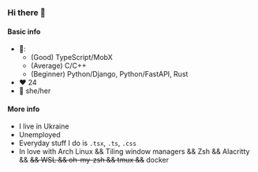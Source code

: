### Hi there 👋

#### Basic info
- 💁:
    - (Good) TypeScript/MobX
    - (Average) C/C++
    - (Beginner) Python/Django, Python/FastAPI, Rust
- ❤️ 24
- 💃 she/her

#### More info

- I live in Ukraine
- Unemployed
- Everyday stuff I do is `.tsx`, `.ts`, `.css`
- In love with Arch Linux && Tiling window managers && Zsh && Alacritty && ~~&& WSL && oh-my-zsh && tmux &&~~ docker

<!--
**A-F-Kay/A-F-Kay** is a ✨ _special_ ✨ repository because its `README.md` (this file) appears on your GitHub profile.

Here are some ideas to get you started:

- 🔭 I’m currently working on ...
- 🌱 I’m currently learning ...
- 👯 I’m looking to collaborate on ...
- 🤔 I’m looking for help with ...
- 💬 Ask me about ...
- 📫 How to reach me: ...
- 😄 Pronouns: ...
- ⚡ Fun fact: ...
-->
